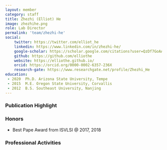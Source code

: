 ```yaml
---
layout: member
category: staff
title: Zhezhi (Elliot) He
image: zhezhihe.png
role: Lab Director
permalink: 'team/zhezhi-he'
social:
    twitter: https://twitter.com/elliot_he
    linkedin: https://www.linkedin.com/in/zhezhi-he/
    google-scholar: https://scholar.google.com/citations?user=QzDf7GoAAAAJ&hl=en
    github: https://github.com/elliothe
    website: https://elliothe.github.io/
    orcid: https://orcid.org/0000-0002-6357-236X
    research-gate: https://www.researchgate.net/profile/Zhezhi_He
education:
 - 2020  Ph.D. Arizona State University, Tempe
 - 2015  M.E. Oregon State University, Corvallis
 - 2012  B.S. Southeast University, Nanjing
---
```


### Publication Highlight

### Honors
- Best Pape Award from ISVLSI @ 2017, 2018


### Professional Activities
